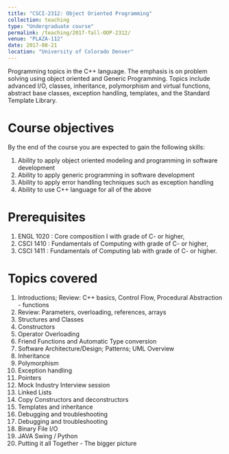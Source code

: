 ```yaml
---
title: "CSCI-2312: Object Oriented Programming"
collection: teaching
type: "Undergraduate course"
permalink: /teaching/2017-fall-OOP-2312/
venue: "PLAZA-112"
date: 2017-08-21
location: "University of Colorado Denver"
---
```


Programming topics in the C++ language. The emphasis is on problem solving using object oriented and Generic Programming. Topics include advanced I/O, classes, inheritance, polymorphism and virtual functions, abstract base classes, exception handling, templates, and the Standard Template Library.  


Course objectives
======
By the end of the course you are expected to gain the following skills:

1. Ability to apply object oriented modeling and programming in software development
2. Ability to apply generic programming in software development
3. Ability to apply error handling techniques such as exception handling
4. Ability to use C++ language for all of the above


Prerequisites
======
1. ENGL 1020 : Core composition I with grade of C- or higher, 
2. CSCI 1410 : Fundamentals of Computing with grade of C- or higher, 
3. CSCI 1411 : Fundamentals of Computing lab with grade of C- or higher. 

Topics covered
======
1. Introductions; Review: C++ basics, Control Flow, Procedural Abstraction - functions
2. Review: Parameters, overloading, references, arrays
3. Structures and Classes
4. Constructors
5. Operator Overloading
6. Friend Functions and  Automatic Type conversion
7. Software Architecture/Design; Patterns; UML Overview
8. Inheritance
9. Polymorphism
10. Exception handling
11. Pointers
12. Mock Industry Interview session
13. Linked Lists
14. Copy Constructors and deconstructors
15. Templates and inheritance
16. Debugging and troubleshooting
17. Debugging and troubleshooting
18. Binary File I/O
19. JAVA Swing / Python
20. Putting it all Together - The bigger picture
